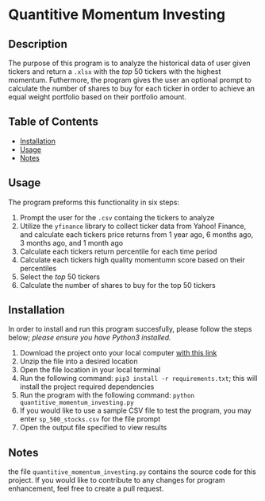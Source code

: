 # Quantitive Momentum Investing
## Description
The purpose of this program is to analyze the historical data of user given tickers and return a ```.xlsx``` with the *top* 50 tickers with the highest momentum. 
Futhermore, the program gives the user an optional prompt to calculate the number of shares to buy for each ticker in order to achieve an equal weight portfolio based on their portfolio amount.

## Table of Contents
- [Installation](#installation)
- [Usage](#usage)
- [Notes](#notes)

## Usage
The program preforms this functionality in six steps:
  1) Prompt the user for the ```.csv``` containg the tickers to analyze
  2) Utilize the ```yfinance``` library to collect ticker data from Yahoo! Finance, and calculate each tickers price returns from 1 year ago, 6 months ago, 3 months ago, and 1 month ago
  3) Calculate each tickers return percentile for each time period
  4) Calculate each tickers high quality momentumn score based on their percentiles
  5) Select the *top* 50 tickers
  6) Calculate the number of shares to buy for the top 50 tickers

## Installation
In order to install and run this program succesfully, please follow the steps below; *please ensure you have Python3 installed.*

  1) Download the project onto your local computer [with this link](https://github.com/EdisonYCA/quantitive-momentum-investing/archive/refs/heads/main.zip)
  2) Unzip the file into a desired location
  3) Open the file location in your local terminal
  4) Run the following command: ```pip3 install -r requirements.txt```; this will install the project required dependencies
  5) Run the program with the following command: ```python quantitive_momentum_investing.py```
  6) If you would like to use a sample CSV file to test the program, you may enter ```sp_500_stocks.csv``` for the file prompt
  7) Open the output file specified to view results

## Notes
the file ```quantitive_momentum_investing.py``` contains the source code for this project. If you would like to contribute to any changes for program enhancement, feel free to create a pull request.
  


